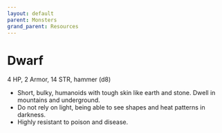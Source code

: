 ```yaml
---
layout: default
parent: Monsters
grand_parent: Resources
---
```


# Dwarf

4 HP, 2 Armor, 14 STR, hammer (d8)

- Short, bulky, humanoids with tough skin like earth and stone. Dwell in mountains and underground.
- Do not rely on light, being able to see shapes and heat patterns in darkness.
- Highly resistant to poison and disease.

